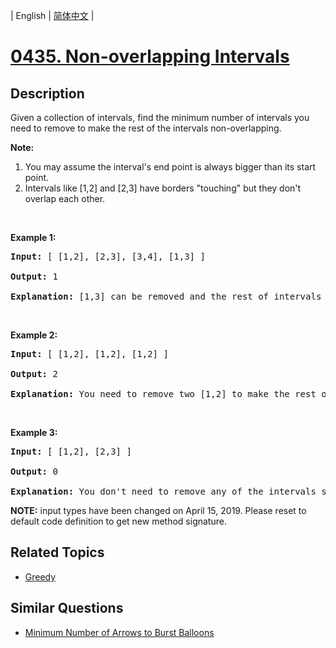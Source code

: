 
| English | [简体中文](README.md) |
# [0435. Non-overlapping Intervals](https://leetcode-cn.com/problems/non-overlapping-intervals/)
## Description
<p>Given a collection of intervals, find the minimum number of intervals you need to remove to make the rest of the intervals non-overlapping.</p>

<p><b>Note:</b></p>

<ol>
	<li>You may assume the interval&#39;s end point is always bigger than its start point.</li>
	<li>Intervals like [1,2] and [2,3] have borders &quot;touching&quot; but they don&#39;t overlap each other.</li>
</ol>

<p>&nbsp;</p>

<p><b>Example 1:</b></p>

<pre>
<b>Input:</b> [ [1,2], [2,3], [3,4], [1,3] ]

<b>Output:</b> 1

<b>Explanation:</b> [1,3] can be removed and the rest of intervals are non-overlapping.
</pre>

<p>&nbsp;</p>

<p><b>Example 2:</b></p>

<pre>
<b>Input:</b> [ [1,2], [1,2], [1,2] ]

<b>Output:</b> 2

<b>Explanation:</b> You need to remove two [1,2] to make the rest of intervals non-overlapping.
</pre>

<p>&nbsp;</p>

<p><b>Example 3:</b></p>

<pre>
<b>Input:</b> [ [1,2], [2,3] ]

<b>Output:</b> 0

<b>Explanation:</b> You don&#39;t need to remove any of the intervals since they&#39;re already non-overlapping.
</pre>

<p><strong>NOTE:</strong>&nbsp;input types have been changed on April 15, 2019. Please reset to default code definition to get new method signature.</p>

## Related Topics
- [Greedy](https://leetcode-cn.com/tag/greedy)
## Similar Questions
- [Minimum Number of Arrows to Burst Balloons](../minimum-number-of-arrows-to-burst-balloons/README_EN.md)
